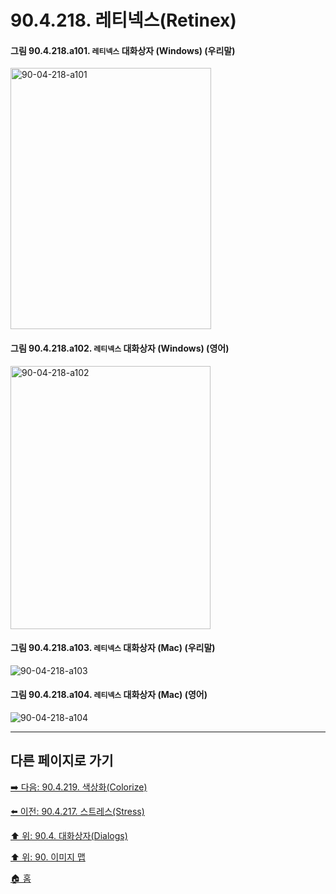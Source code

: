 # 90.4.218. 레티넥스(Retinex)

<a id="90-04-218-a101"></a>

#### 그림 90.4.218.a101. `레티넥스` 대화상자 (Windows) (우리말)
<img width="321" height="418" alt="90-04-218-a101" src="https://github.com/user-attachments/assets/ed75daac-525d-43ef-863c-0bfc6aa29ead" />

<a id="90-04-218-a102"></a>

#### 그림 90.4.218.a102. `레티넥스` 대화상자 (Windows) (영어)
<img width="320" height="421" alt="90-04-218-a102" src="https://github.com/user-attachments/assets/e6e02aa0-9cfc-4642-acad-41b3c096c5b0" />

<a id="90-04-218-a103"></a>

#### 그림 90.4.218.a103. `레티넥스` 대화상자 (Mac) (우리말)
<img width="" height="" alt="90-04-218-a103" src="" />

<a id="90-04-218-a104"></a>

#### 그림 90.4.218.a104. `레티넥스` 대화상자 (Mac) (영어)
<img width="" height="" alt="90-04-218-a104" src="" />

***

## 다른 페이지로 가기

[➡️ 다음: 90.4.219. 색상화(Colorize)](./90-04-0219-colorize.md)

[⬅️ 이전: 90.4.217. 스트레스(Stress)](./90-04-0217-stress.md)

[⬆️ 위: 90.4. 대화상자(Dialogs)](./90-04-0000-dialogs.md)

[⬆️ 위: 90. 이미지 맵](./90-00-image-map.md)

[🏠 홈](./00-home.md)
